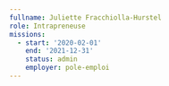 ```yaml
---
fullname: Juliette Fracchiolla-Hurstel
role: Intrapreneuse
missions:
  - start: '2020-02-01'
    end: '2021-12-31'
    status: admin
    employer: pole-emploi
---
```


